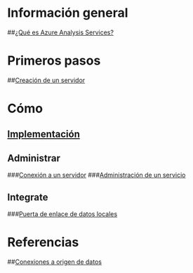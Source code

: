 # Información general
##[¿Qué es Azure Analysis Services?](analysis-services-overview.md)
# Primeros pasos
##[Creación de un servidor](analysis-services-create-server.md)

# Cómo 
## [Implementación](analysis-services-deploy.md)
## Administrar
###[Conexión a un servidor](analysis-services-connect.md)
###[Administración de un servicio](analysis-services-manage.md)
## Integrate
###[Puerta de enlace de datos locales](analysis-services-gateway.md)

# Referencias
##[Conexiones a origen de datos](analysis-services-datasource.md)

<!--HONumber=Nov16_HO2-->


